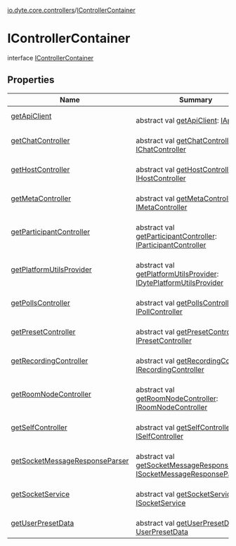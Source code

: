 [io.dyte.core.controllers](../index.md)/[IControllerContainer](index.md)

# IControllerContainer


interface [IControllerContainer](index.md)

## Properties

| Name | Summary |
|---|---|
| [getApiClient](get-api-client.md) | <br/>abstract val [getApiClient](get-api-client.md): [IApiClient](../../com.dyte.mobilecorekmm.network/-i-api-client/index.md) |
| [getChatController](get-chat-controller.md) | <br/>abstract val [getChatController](get-chat-controller.md): [IChatController](../-i-chat-controller/index.md) |
| [getHostController](get-host-controller.md) | <br/>abstract val [getHostController](get-host-controller.md): [IHostController](../-i-host-controller/index.md) |
| [getMetaController](get-meta-controller.md) | <br/>abstract val [getMetaController](get-meta-controller.md): [IMetaController](../-i-meta-controller/index.md) |
| [getParticipantController](get-participant-controller.md) | <br/>abstract val [getParticipantController](get-participant-controller.md): [IParticipantController](../-i-participant-controller/index.md) |
| [getPlatformUtilsProvider](get-platform-utils-provider.md) | <br/>abstract val [getPlatformUtilsProvider](get-platform-utils-provider.md): [IDytePlatformUtilsProvider](../../com.dyte.mobilecorekmm.platform/-i-dyte-platform-utils-provider/index.md) |
| [getPollsController](get-polls-controller.md) | <br/>abstract val [getPollsController](get-polls-controller.md): [IPollController](../-i-poll-controller/index.md) |
| [getPresetController](get-preset-controller.md) | <br/>abstract val [getPresetController](get-preset-controller.md): [IPresetController](../-i-preset-controller/index.md) |
| [getRecordingController](get-recording-controller.md) | <br/>abstract val [getRecordingController](get-recording-controller.md): [IRecordingController](../-i-recording-controller/index.md) |
| [getRoomNodeController](get-room-node-controller.md) | <br/>abstract val [getRoomNodeController](get-room-node-controller.md): [IRoomNodeController](../-i-room-node-controller/index.md) |
| [getSelfController](get-self-controller.md) | <br/>abstract val [getSelfController](get-self-controller.md): [ISelfController](../-i-self-controller/index.md) |
| [getSocketMessageResponseParser](get-socket-message-response-parser.md) | <br/>abstract val [getSocketMessageResponseParser](get-socket-message-response-parser.md): [ISocketMessageResponseParser](../../com.dyte.mobilecorekmm.meeting/-i-socket-message-response-parser/index.md) |
| [getSocketService](get-socket-service.md) | <br/>abstract val [getSocketService](get-socket-service.md): [ISocketService](../../com.dyte.mobilecorekmm.meeting/-i-socket-service/index.md) |
| [getUserPresetData](get-user-preset-data.md) | <br/>abstract val [getUserPresetData](get-user-preset-data.md): [UserPresetData](../../com.dyte.mobilecorekmm.network.models/-user-preset-data/index.md) |

